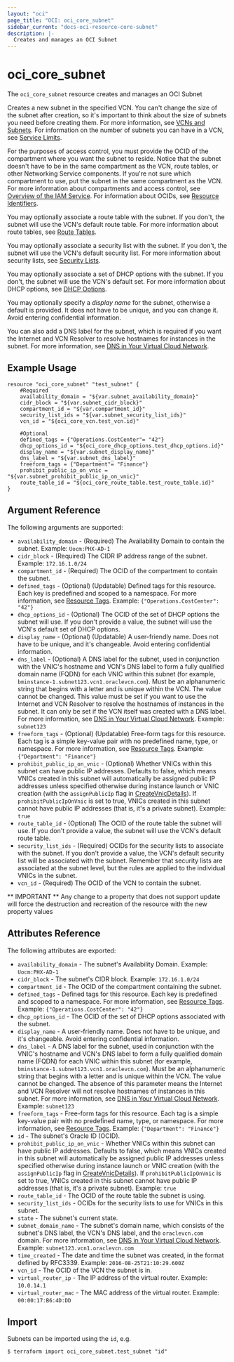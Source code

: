 ```yaml
---
layout: "oci"
page_title: "OCI: oci_core_subnet"
sidebar_current: "docs-oci-resource-core-subnet"
description: |-
  Creates and manages an OCI Subnet
---
```


# oci_core_subnet
The `oci_core_subnet` resource creates and manages an OCI Subnet

Creates a new subnet in the specified VCN. You can't change the size of the subnet after creation,
so it's important to think about the size of subnets you need before creating them.
For more information, see [VCNs and Subnets](https://docs.us-phoenix-1.oraclecloud.com/Content/Network/Tasks/managingVCNs.htm).
For information on the number of subnets you can have in a VCN, see
[Service Limits](https://docs.us-phoenix-1.oraclecloud.com/Content/General/Concepts/servicelimits.htm).

For the purposes of access control, you must provide the OCID of the compartment where you want the subnet
to reside. Notice that the subnet doesn't have to be in the same compartment as the VCN, route tables, or
other Networking Service components. If you're not sure which compartment to use, put the subnet in
the same compartment as the VCN. For more information about compartments and access control, see
[Overview of the IAM Service](https://docs.us-phoenix-1.oraclecloud.com/Content/Identity/Concepts/overview.htm). For information about OCIDs,
see [Resource Identifiers](https://docs.us-phoenix-1.oraclecloud.com/Content/General/Concepts/identifiers.htm).

You may optionally associate a route table with the subnet. If you don't, the subnet will use the
VCN's default route table. For more information about route tables, see
[Route Tables](https://docs.us-phoenix-1.oraclecloud.com/Content/Network/Tasks/managingroutetables.htm).

You may optionally associate a security list with the subnet. If you don't, the subnet will use the
VCN's default security list. For more information about security lists, see
[Security Lists](https://docs.us-phoenix-1.oraclecloud.com/Content/Network/Concepts/securitylists.htm).

You may optionally associate a set of DHCP options with the subnet. If you don't, the subnet will use the
VCN's default set. For more information about DHCP options, see
[DHCP Options](https://docs.us-phoenix-1.oraclecloud.com/Content/Network/Tasks/managingDHCP.htm).

You may optionally specify a *display name* for the subnet, otherwise a default is provided.
It does not have to be unique, and you can change it. Avoid entering confidential information.

You can also add a DNS label for the subnet, which is required if you want the Internet and
VCN Resolver to resolve hostnames for instances in the subnet. For more information, see
[DNS in Your Virtual Cloud Network](https://docs.us-phoenix-1.oraclecloud.com/Content/Network/Concepts/dns.htm).


## Example Usage

```hcl
resource "oci_core_subnet" "test_subnet" {
	#Required
	availability_domain = "${var.subnet_availability_domain}"
	cidr_block = "${var.subnet_cidr_block}"
	compartment_id = "${var.compartment_id}"
	security_list_ids = "${var.subnet_security_list_ids}"
	vcn_id = "${oci_core_vcn.test_vcn.id}"

	#Optional
	defined_tags = {"Operations.CostCenter"= "42"}
	dhcp_options_id = "${oci_core_dhcp_options.test_dhcp_options.id}"
	display_name = "${var.subnet_display_name}"
	dns_label = "${var.subnet_dns_label}"
	freeform_tags = {"Department"= "Finance"}
	prohibit_public_ip_on_vnic = "${var.subnet_prohibit_public_ip_on_vnic}"
	route_table_id = "${oci_core_route_table.test_route_table.id}"
}
```

## Argument Reference

The following arguments are supported:

* `availability_domain` - (Required) The Availability Domain to contain the subnet.  Example: `Uocm:PHX-AD-1` 
* `cidr_block` - (Required) The CIDR IP address range of the subnet.  Example: `172.16.1.0/24` 
* `compartment_id` - (Required) The OCID of the compartment to contain the subnet.
* `defined_tags` - (Optional) (Updatable) Defined tags for this resource. Each key is predefined and scoped to a namespace. For more information, see [Resource Tags](https://docs.us-phoenix-1.oraclecloud.com/Content/General/Concepts/resourcetags.htm).  Example: `{"Operations.CostCenter": "42"}` 
* `dhcp_options_id` - (Optional) The OCID of the set of DHCP options the subnet will use. If you don't provide a value, the subnet will use the VCN's default set of DHCP options. 
* `display_name` - (Optional) (Updatable) A user-friendly name. Does not have to be unique, and it's changeable. Avoid entering confidential information.
* `dns_label` - (Optional) A DNS label for the subnet, used in conjunction with the VNIC's hostname and VCN's DNS label to form a fully qualified domain name (FQDN) for each VNIC within this subnet (for example, `bminstance-1.subnet123.vcn1.oraclevcn.com`). Must be an alphanumeric string that begins with a letter and is unique within the VCN. The value cannot be changed.  This value must be set if you want to use the Internet and VCN Resolver to resolve the hostnames of instances in the subnet. It can only be set if the VCN itself was created with a DNS label.  For more information, see [DNS in Your Virtual Cloud Network](https://docs.us-phoenix-1.oraclecloud.com/Content/Network/Concepts/dns.htm).  Example: `subnet123` 
* `freeform_tags` - (Optional) (Updatable) Free-form tags for this resource. Each tag is a simple key-value pair with no predefined name, type, or namespace. For more information, see [Resource Tags](https://docs.us-phoenix-1.oraclecloud.com/Content/General/Concepts/resourcetags.htm).  Example: `{"Department": "Finance"}` 
* `prohibit_public_ip_on_vnic` - (Optional) Whether VNICs within this subnet can have public IP addresses. Defaults to false, which means VNICs created in this subnet will automatically be assigned public IP addresses unless specified otherwise during instance launch or VNIC creation (with the `assignPublicIp` flag in [CreateVnicDetails](https://docs.us-phoenix-1.oraclecloud.com/api/#/en/iaas/20160918/CreateVnicDetails/)). If `prohibitPublicIpOnVnic` is set to true, VNICs created in this subnet cannot have public IP addresses (that is, it's a private subnet).  Example: `true` 
* `route_table_id` - (Optional) The OCID of the route table the subnet will use. If you don't provide a value, the subnet will use the VCN's default route table. 
* `security_list_ids` - (Required) OCIDs for the security lists to associate with the subnet. If you don't provide a value, the VCN's default security list will be associated with the subnet. Remember that security lists are associated at the subnet level, but the rules are applied to the individual VNICs in the subnet. 
* `vcn_id` - (Required) The OCID of the VCN to contain the subnet.


** IMPORTANT **
Any change to a property that does not support update will force the destruction and recreation of the resource with the new property values

## Attributes Reference

The following attributes are exported:

* `availability_domain` - The subnet's Availability Domain.  Example: `Uocm:PHX-AD-1` 
* `cidr_block` - The subnet's CIDR block.  Example: `172.16.1.0/24` 
* `compartment_id` - The OCID of the compartment containing the subnet.
* `defined_tags` - Defined tags for this resource. Each key is predefined and scoped to a namespace. For more information, see [Resource Tags](https://docs.us-phoenix-1.oraclecloud.com/Content/General/Concepts/resourcetags.htm).  Example: `{"Operations.CostCenter": "42"}` 
* `dhcp_options_id` - The OCID of the set of DHCP options associated with the subnet. 
* `display_name` - A user-friendly name. Does not have to be unique, and it's changeable. Avoid entering confidential information. 
* `dns_label` - A DNS label for the subnet, used in conjunction with the VNIC's hostname and VCN's DNS label to form a fully qualified domain name (FQDN) for each VNIC within this subnet (for example, `bminstance-1.subnet123.vcn1.oraclevcn.com`). Must be an alphanumeric string that begins with a letter and is unique within the VCN. The value cannot be changed.  The absence of this parameter means the Internet and VCN Resolver will not resolve hostnames of instances in this subnet.  For more information, see [DNS in Your Virtual Cloud Network](https://docs.us-phoenix-1.oraclecloud.com/Content/Network/Concepts/dns.htm).  Example: `subnet123` 
* `freeform_tags` - Free-form tags for this resource. Each tag is a simple key-value pair with no predefined name, type, or namespace. For more information, see [Resource Tags](https://docs.us-phoenix-1.oraclecloud.com/Content/General/Concepts/resourcetags.htm).  Example: `{"Department": "Finance"}` 
* `id` - The subnet's Oracle ID (OCID).
* `prohibit_public_ip_on_vnic` - Whether VNICs within this subnet can have public IP addresses. Defaults to false, which means VNICs created in this subnet will automatically be assigned public IP addresses unless specified otherwise during instance launch or VNIC creation (with the `assignPublicIp` flag in [CreateVnicDetails](https://docs.us-phoenix-1.oraclecloud.com/api/#/en/iaas/20160918/CreateVnicDetails/)). If `prohibitPublicIpOnVnic` is set to true, VNICs created in this subnet cannot have public IP addresses (that is, it's a private subnet).  Example: `true` 
* `route_table_id` - The OCID of the route table the subnet is using.
* `security_list_ids` - OCIDs for the security lists to use for VNICs in this subnet.
* `state` - The subnet's current state.
* `subnet_domain_name` - The subnet's domain name, which consists of the subnet's DNS label, the VCN's DNS label, and the `oraclevcn.com` domain.  For more information, see [DNS in Your Virtual Cloud Network](https://docs.us-phoenix-1.oraclecloud.com/Content/Network/Concepts/dns.htm).  Example: `subnet123.vcn1.oraclevcn.com` 
* `time_created` - The date and time the subnet was created, in the format defined by RFC3339.  Example: `2016-08-25T21:10:29.600Z` 
* `vcn_id` - The OCID of the VCN the subnet is in.
* `virtual_router_ip` - The IP address of the virtual router.  Example: `10.0.14.1` 
* `virtual_router_mac` - The MAC address of the virtual router.  Example: `00:00:17:B6:4D:DD` 

## Import

Subnets can be imported using the `id`, e.g.

```
$ terraform import oci_core_subnet.test_subnet "id"
```
